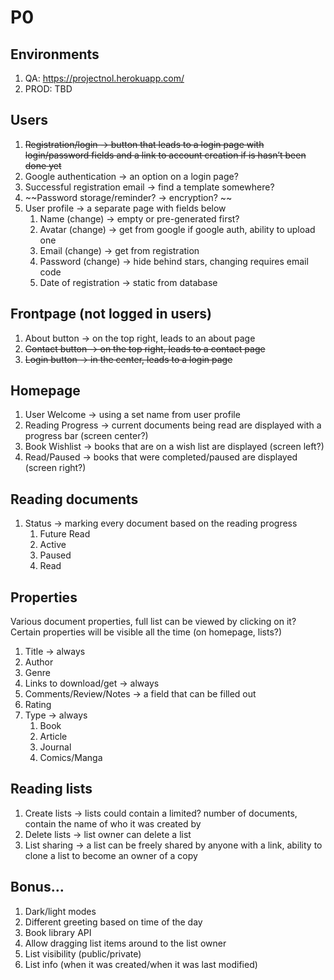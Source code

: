 # P0
## Environments

1. QA: https://projectnol.herokuapp.com/
2. PROD: TBD

## Users

1. ~~Registration/login -> button that leads to a login page with login/password fields and a link to account creation if is hasn’t been done yet~~
2. Google authentication -> an option on a login page?
3. Successful registration email -> find a template somewhere?
4. ~~Password storage/reminder? -> encryption? ~~
5. User profile -> a separate page with fields below
	1. Name (change) -> empty or pre-generated first? 
	2. Avatar (change) -> get from google if google auth, ability to upload one
	3. Email (change) -> get from registration
	4. Password (change) -> hide behind stars, changing requires email code
	5. Date of registration -> static from database

## Frontpage (not logged in users)

1. About button -> on the top right, leads to an about page
2. ~~Contact button -> on the top right, leads to a contact page~~
3. ~~Login button -> in the center, leads to a login page~~

## Homepage

1. User Welcome -> using a set name from user profile
2. Reading Progress -> current documents being read are displayed with a progress bar (screen center?)
3. Book Wishlist -> books that are on a wish list are displayed (screen left?)
4. Read/Paused -> books that were completed/paused are displayed (screen right?)

## Reading documents

1. Status -> marking every document based on the reading progress
	1. Future Read
	2. Active
	3. Paused
	4. Read

## Properties

Various document properties, full list can be viewed by clicking on it? Certain properties will be visible all the time (on homepage, lists?)

1. Title -> always
2. Author
3. Genre
4. Links to download/get -> always
5. Comments/Review/Notes -> a field that can be filled out
6. Rating
7. Type -> always 
	1. Book
	2. Article
	3. Journal
	4. Comics/Manga
## Reading lists

1. Create lists -> lists could contain a limited? number of documents, contain the name of who it was created by
2. Delete lists -> list owner can delete a list
3. List sharing -> a list can be freely shared by anyone with a link, ability to clone a list to become an owner of a copy

## Bonus…

1. Dark/light modes
2. Different greeting based on time of the day
3. Book library API
4. Allow dragging list items around to the list owner
5. List visibility (public/private)
6. List info (when it was created/when it was last modified)
